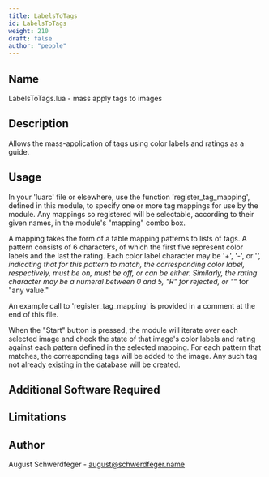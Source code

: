 ```yaml
---
title: LabelsToTags
id: LabelsToTags
weight: 210
draft: false
author: "people"
---
```


## Name

LabelsToTags.lua - mass apply tags to images
## Description

Allows the mass-application of tags using color labels and ratings
as a guide.

## Usage

In your 'luarc' file or elsewhere, use the function
'register_tag_mapping', defined in this module, to specify
one or more tag mappings for use by the module.
Any mappings so registered will be selectable, according
to their given names, in the module's "mapping" combo box.

A mapping takes the form of a table mapping patterns to
lists of tags. A pattern consists of 6 characters, of which
the first five represent color labels and the last the rating.
Each color label character may be '+', '-', or '*',
indicating that for this pattern to match, the corresponding
color label, respectively, must be on, must be off, or can be
either. Similarly, the rating character may be a numeral
between 0 and 5, "R" for rejected, or "*" for "any value."

An example call to 'register_tag_mapping' is provided in a
comment at the end of this file.

When the "Start" button is pressed, the module will
iterate over each selected image and check the state of
that image's color labels and rating against each pattern
defined in the selected mapping. For each pattern that
matches, the corresponding tags will be added to the
image. Any such tag not already existing in the database
will be created.

## Additional Software Required


## Limitations


## Author

August Schwerdfeger - august@schwerdfeger.name
